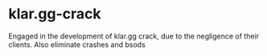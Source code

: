 # klar.gg-crack
Engaged in the development of klar.gg crack, due to the negligence of their clients. Also eliminate crashes and bsods
